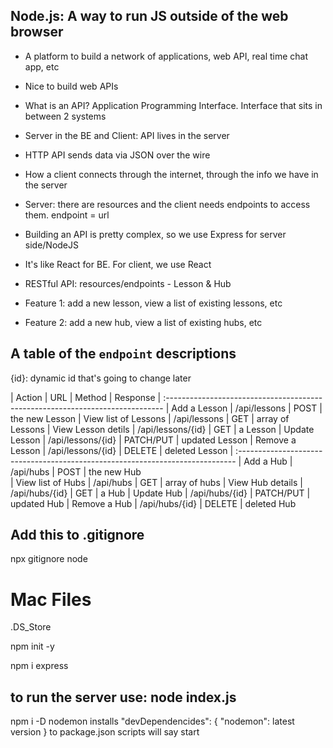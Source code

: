 ## Node.js: A way to run JS outside of the web browser

- A platform to build a network of applications, web API, real time chat app, etc
- Nice to build web APIs
- What is an API? Application Programming Interface. Interface that sits in between 2 systems
- Server in the BE and Client: API lives in the server 
- HTTP API sends data via JSON over the wire
- How a client connects through the internet, through the info we have in the server
- Server: there are resources and the client needs endpoints to access them. endpoint = url
- Building an API is pretty complex, so we use Express for server side/NodeJS 
- It's like React for BE. For client, we use React 

- RESTful API: resources/endpoints - Lesson & Hub
- Feature 1: add a new lesson, view a list of existing lessons, etc 
- Feature 2: add a new hub, view a list of existing hubs, etc 

## A table of the `endpoint` descriptions

{id}: dynamic id that's going to change later

| Action                 | URL               | Method        | Response
| :-----------------------------------------------------------------------------
| Add a Lesson           | /api/lessons      | POST          | the new Lesson
| View list of Lessons   | /api/lessons      | GET           | array of Lessons
| View Lesson detils     | /api/lessons/{id} | GET           | a Lesson
| Update Lesson          | /api/lessons/{id} | PATCH/PUT     | updated Lesson
| Remove a Lesson        | /api/lessons/{id} | DELETE        | deleted Lesson
| :-----------------------------------------------------------------------------
| Add a Hub              | /api/hubs         | POST          | the new Hub         
| View list of Hubs      | /api/hubs         | GET           | array of hubs
| View Hub details       | /api/hubs/{id}    | GET           | a Hub
| Update Hub             | /api/hubs/{id}    | PATCH/PUT     | updated Hub
| Remove a Hub           | /api/hubs/{id}    | DELETE        | deleted Hub


## Add this to .gitignore

npx gitignore node

# Mac Files

.DS_Store

npm init -y

npm i express 

## to run the server use: node index.js

npm i -D nodemon 
installs "devDependencides": { "nodemon": latest version } to package.json
scripts will say start